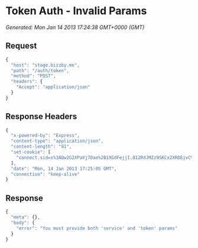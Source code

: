 # Token Auth - Invalid Params

*Generated: Mon Jan 14 2013 17:24:38 GMT+0000 (GMT)*
## Request
```javascript
{
  "host": "stage.bizzby.me",
  "path": "/auth/token",
  "method": "POST",
  "headers": {
    "Accept": "application/json"
  }
}
```

## Response Headers
```javascript
{
  "x-powered-by": "Express",
  "content-type": "application/json",
  "content-length": "81",
  "set-cookie": [
    "connect.sid=s%3AQw2G2XPaVj70ae%2B1XGdFejjI.012RdJMZz9SKCx2XRDEjvC%2BkYTcEbHqOu8QtakgaFic; Path=/"
  ],
  "date": "Mon, 14 Jan 2013 17:25:05 GMT",
  "connection": "keep-alive"
}
```

## Response
```javascript
{
  "meta": {},
  "body": {
    "error": "You must provide both 'service' and 'token' params"
  }
}
```


